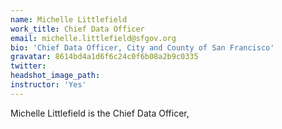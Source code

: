 ```yaml
---
name: Michelle Littlefield
work_title: Chief Data Officer
email: michelle.littlefield@sfgov.org
bio: 'Chief Data Officer, City and County of San Francisco'
gravatar: 8614bd4a1d6f6c24c0f6b08a2b9c0335
twitter: 
headshot_image_path: 
instructor: 'Yes'
---
```


Michelle Littlefield is the Chief Data Officer, 